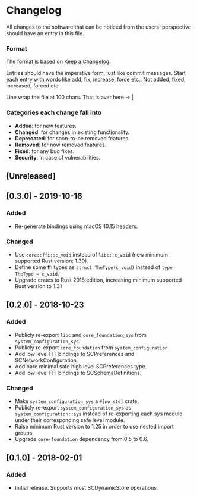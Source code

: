 # Changelog
All changes to the software that can be noticed from the users' perspective should have an entry in
this file.

### Format

The format is based on [Keep a Changelog](http://keepachangelog.com/en/1.0.0/).

Entries should have the imperative form, just like commit messages. Start each entry with words like
add, fix, increase, force etc.. Not added, fixed, increased, forced etc.

Line wrap the file at 100 chars.                                              That is over here -> |

### Categories each change fall into

* **Added**: for new features.
* **Changed**: for changes in existing functionality.
* **Deprecated**: for soon-to-be removed features.
* **Removed**: for now removed features.
* **Fixed**: for any bug fixes.
* **Security**: in case of vulnerabilities.


## [Unreleased]


## [0.3.0] - 2019-10-16
### Added
- Re-generate bindings using macOS 10.15 headers.

### Changed
- Use `core::ffi::c_void` instead of `libc::c_void` (new minimum supported Rust version: 1.30).
- Define some ffi types as `struct TheType(c_void)` instead of `type TheType = c_void`.
- Upgrade crates to Rust 2018 edition, increasing minimum supported Rust version to 1.31


## [0.2.0] - 2018-10-23
### Added
- Publicly re-export `libc` and `core_foundation_sys` from `system_configuration_sys`.
- Publicly re-export `core_foundation` from `system_configuration`
- Add low level FFI bindings to SCPreferences and SCNetworkConfiguration.
- Add bare minimal safe high level SCPreferences type.
- Add low level FFI bindings to SCSchemaDefinitions.

### Changed
- Make `system_configuration_sys` a `#[no_std]` crate.
- Publicly re-export `system_configuration_sys` as `system_configuration::sys` instead of
  re-exporting each sys module under their corresponding safe level module.
- Raise minimum Rust version to 1.25 in order to use nested import groups.
- Upgrade `core-foundation` dependency from 0.5 to 0.6.


## [0.1.0] - 2018-02-01
### Added
- Initial release. Supports most SCDynamicStore operations.
